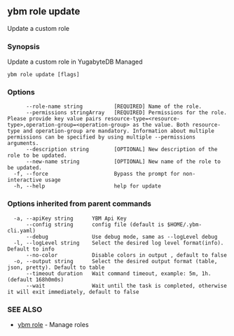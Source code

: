 ## ybm role update

Update a custom role

### Synopsis

Update a custom role in YugabyteDB Managed

```
ybm role update [flags]
```

### Options

```
      --role-name string          [REQUIRED] Name of the role.
      --permissions stringArray   [REQUIRED] Permissions for the role. Please provide key value pairs resource-type=<resource-type>,operation-group=<operation-group> as the value. Both resource-type and operation-group are mandatory. Information about multiple permissions can be specified by using multiple --permissions arguments.
      --description string        [OPTIONAL] New description of the role to be updated.
      --new-name string           [OPTIONAL] New name of the role to be updated.
  -f, --force                     Bypass the prompt for non-interactive usage
  -h, --help                      help for update
```

### Options inherited from parent commands

```
  -a, --apiKey string      YBM Api Key
      --config string      config file (default is $HOME/.ybm-cli.yaml)
      --debug              Use debug mode, same as --logLevel debug
  -l, --logLevel string    Select the desired log level format(info). Default to info
      --no-color           Disable colors in output , default to false
  -o, --output string      Select the desired output format (table, json, pretty). Default to table
      --timeout duration   Wait command timeout, example: 5m, 1h. (default 168h0m0s)
      --wait               Wait until the task is completed, otherwise it will exit immediately, default to false
```

### SEE ALSO

* [ybm role](ybm_role.md)	 - Manage roles

